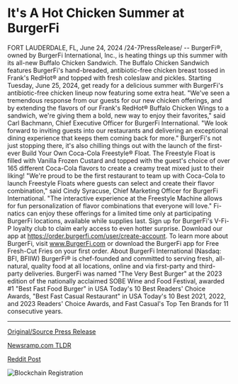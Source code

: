 # It's A Hot Chicken Summer at BurgerFi

FORT LAUDERDALE, FL, June 24, 2024 /24-7PressRelease/ -- BurgerFi®, owned by BurgerFi International, Inc., is heating things up this summer with its all-new Buffalo Chicken Sandwich. The Buffalo Chicken Sandwich features BurgerFi's hand-breaded, antibiotic-free chicken breast tossed in Frank's RedHot® and topped with fresh coleslaw and pickles. Starting Tuesday, June 25, 2024, get ready for a delicious summer with BurgerFi's antibiotic-free chicken lineup now featuring some extra heat.   "We've seen a tremendous response from our guests for our new chicken offerings, and by extending the flavors of our Frank's RedHot® Buffalo Chicken Wings to a sandwich, we're giving them a bold, new way to enjoy their favorites," said Carl Bachmann, Chief Executive Officer for BurgerFi International. "We look forward to inviting guests into our restaurants and delivering an exceptional dining experience that keeps them coming back for more."  BurgerFi's not just stopping there, it's also chilling things out with the launch of the first-ever Build Your Own Coca-Cola Freestyle® Float. The Freestyle Float is filled with Vanilla Frozen Custard and topped with the guest's choice of over 165 different Coca-Cola flavors to create a creamy treat mixed just to their liking!   "We're proud to be the first restaurant to team up with Coca-Cola to launch Freestyle Floats where guests can select and create their flavor combination," said Cindy Syracuse, Chief Marketing Officer for BurgerFi International. "The interactive experience at the Freestyle Machine allows for fun personalization of flavor combinations that everyone will love."   Fi-natics can enjoy these offerings for a limited time only at participating BurgerFi locations, available while supplies last.  Sign up for BurgerFi's V-Fi-P loyalty club to claim early access to even hotter surprise. Download our app at https://order.burgerfi.com/user/create-account. To learn more about BurgerFi, visit www.BurgerFi.com or download the BurgerFi app for Free Fresh-Cut Fries on your first order.  About BurgerFi International (Nasdaq: BFI, BFIIW)  BurgerFi® is chef-founded and committed to serving fresh, all-natural, quality food at all locations, online and via first-party and third-party deliveries. BurgerFi was named "The Very Best Burger" at the 2023 edition of the nationally acclaimed SOBE Wine and Food Festival, awarded #1 "Best Fast Food Burger" in USA Today's 10 Best Readers' Choice Awards, "Best Fast Casual Restaurant" in USA Today's 10 Best 2021, 2022, and 2023 Readers' Choice Awards, and Fast Casual's Top Ten Brands for 11 consecutive years. 

---

[Original/Source Press Release](https://www.24-7pressrelease.com/press-release/511925/its-a-hot-chicken-summer-at-burgerfi)
                    

[Newsramp.com TLDR](None) 



[Reddit Post](https://www.reddit.com/r/newsramp/comments/1dn7ln9/burgerfi_introduces_buffalo_chicken_sandwich_and/) 



![Blockchain Registration](https://cdn.newsramp.app/24-7PressRelease/qrcode/246/24/zeal8cbD.webp)